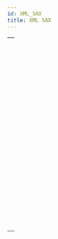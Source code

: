 ```yaml
---
id: XML_SAX
title: XML SAX
---
```

||
|---|
|[<!-- INCLUDE #_command_.SAX ADD PROCESSING INSTRUCTION.Syntax -->](../../commands-legacy/sax-add-processing-instruction)<br/><!-- INCLUDE #_command_.SAX ADD PROCESSING INSTRUCTION.Summary -->|
|[<!-- INCLUDE #_command_.SAX ADD XML CDATA.Syntax -->](../../commands-legacy/sax-add-xml-cdata)<br/><!-- INCLUDE #_command_.SAX ADD XML CDATA.Summary -->|
|[<!-- INCLUDE #_command_.SAX ADD XML COMMENT.Syntax -->](../../commands-legacy/sax-add-xml-comment)<br/><!-- INCLUDE #_command_.SAX ADD XML COMMENT.Summary -->|
|[<!-- INCLUDE #_command_.SAX ADD XML DOCTYPE.Syntax -->](../../commands-legacy/sax-add-xml-doctype)<br/><!-- INCLUDE #_command_.SAX ADD XML DOCTYPE.Summary -->|
|[<!-- INCLUDE #_command_.SAX ADD XML ELEMENT VALUE.Syntax -->](../../commands-legacy/sax-add-xml-element-value)<br/><!-- INCLUDE #_command_.SAX ADD XML ELEMENT VALUE.Summary -->|
|[<!-- INCLUDE #_command_.SAX CLOSE XML ELEMENT.Syntax -->](../../commands-legacy/sax-close-xml-element)<br/><!-- INCLUDE #_command_.SAX CLOSE XML ELEMENT.Summary -->|
|[<!-- INCLUDE #_command_.SAX GET XML CDATA.Syntax -->](../../commands-legacy/sax-get-xml-cdata)<br/><!-- INCLUDE #_command_.SAX GET XML CDATA.Summary -->|
|[<!-- INCLUDE #_command_.SAX GET XML COMMENT.Syntax -->](../../commands-legacy/sax-get-xml-comment)<br/><!-- INCLUDE #_command_.SAX GET XML COMMENT.Summary -->|
|[<!-- INCLUDE #_command_.SAX GET XML DOCUMENT VALUES.Syntax -->](../../commands-legacy/sax-get-xml-document-values)<br/><!-- INCLUDE #_command_.SAX GET XML DOCUMENT VALUES.Summary -->|
|[<!-- INCLUDE #_command_.SAX GET XML ELEMENT.Syntax -->](../../commands-legacy/sax-get-xml-element)<br/><!-- INCLUDE #_command_.SAX GET XML ELEMENT.Summary -->|
|[<!-- INCLUDE #_command_.SAX GET XML ELEMENT VALUE.Syntax -->](../../commands-legacy/sax-get-xml-element-value)<br/><!-- INCLUDE #_command_.SAX GET XML ELEMENT VALUE.Summary -->|
|[<!-- INCLUDE #_command_.SAX GET XML ENTITY.Syntax -->](../../commands-legacy/sax-get-xml-entity)<br/><!-- INCLUDE #_command_.SAX GET XML ENTITY.Summary -->|
|[<!-- INCLUDE #_command_.SAX Get XML node.Syntax -->](../../commands-legacy/sax-get-xml-node)<br/><!-- INCLUDE #_command_.SAX Get XML node.Summary -->|
|[<!-- INCLUDE #_command_.SAX GET XML PROCESSING INSTRUCTION.Syntax -->](../../commands-legacy/sax-get-xml-processing-instruction)<br/><!-- INCLUDE #_command_.SAX GET XML PROCESSING INSTRUCTION.Summary -->|
|[<!-- INCLUDE #_command_.SAX OPEN XML ELEMENT.Syntax -->](../../commands-legacy/sax-open-xml-element)<br/><!-- INCLUDE #_command_.SAX OPEN XML ELEMENT.Summary -->|
|[<!-- INCLUDE #_command_.SAX OPEN XML ELEMENT ARRAYS.Syntax -->](../../commands-legacy/sax-open-xml-element-arrays)<br/><!-- INCLUDE #_command_.SAX OPEN XML ELEMENT ARRAYS.Summary -->|
|[<!-- INCLUDE #_command_.SAX SET XML DECLARATION.Syntax -->](../../commands-legacy/sax-set-xml-declaration)<br/><!-- INCLUDE #_command_.SAX SET XML DECLARATION.Summary -->|
